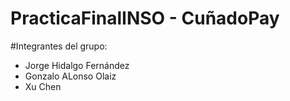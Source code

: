 # PracticaFinalINSO - CuñadoPay
#Integrantes del grupo:
  - Jorge Hidalgo Fernández
  - Gonzalo ALonso Olaiz
  - Xu Chen
